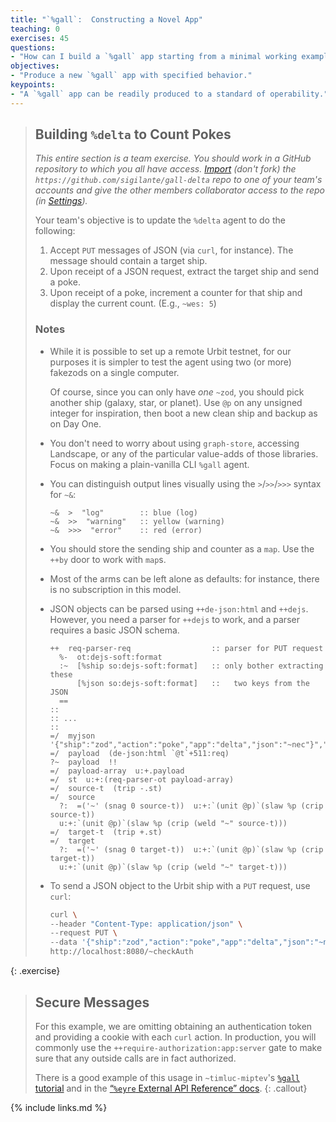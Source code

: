 ```yaml
---
title: "`%gall`:  Constructing a Novel App"
teaching: 0
exercises: 45
questions:
- "How can I build a `%gall` app starting from a minimal working example?"
objectives:
- "Produce a new `%gall` app with specified behavior."
keypoints:
- "A `%gall` app can be readily produced to a standard of operability."
---
```


> ##  Building `%delta` to Count Pokes
>
> _This entire section is a team exercise.  You should work in a GitHub repository to which you all have access.  [Import](https://github.com/new/import) (don't fork) the `https://github.com/sigilante/gall-delta` repo to one of your team's accounts and give the other members collaborator access to the repo (in [Settings](https://docs.github.com/en/account-and-profile/setting-up-and-managing-your-github-user-account/managing-user-account-settings/permission-levels-for-a-user-account-repository))._
>
> Your team's objective is to update the `%delta` agent to do the following:
>
> 1. Accept `PUT` messages of JSON (via `curl`, for instance).  The message should contain a target ship.
> 2. Upon receipt of a JSON request, extract the target ship and send a poke.
> 3. Upon receipt of a poke, increment a counter for that ship and display the current count.  (E.g., `~wes: 5`)
>
> ### Notes
>
> - While it is possible to set up a remote Urbit testnet, for our purposes it is simpler to test the agent using two (or more) fakezods on a single computer.
>
>     Of course, since you can only have _one_ `~zod`, you should pick another ship (galaxy, star, or planet).  Use `@p` on any unsigned integer for inspiration, then boot a new clean ship and backup as on Day One.
>
> - You don't need to worry about using `graph-store`, accessing Landscape, or any of the particular value-adds of those libraries.  Focus on making a plain-vanilla CLI `%gall` agent.
>
> - You can distinguish output lines visually using the `>`/`>>`/`>>>` syntax for `~&`:
>
>     ```hoon
>     ~&  >  "log"        :: blue (log)
>     ~&  >>  "warning"   :: yellow (warning)
>     ~&  >>>  "error"    :: red (error)
>
> - You should store the sending ship and counter as a `map`.  Use the `++by` door to work with `map`s.
>
> - Most of the arms can be left alone as defaults:  for instance, there is no subscription in this model.
>
> - JSON objects can be parsed using `++de-json:html` and `++dejs`.  However, you need a parser for `++dejs` to work, and a parser requires a basic JSON schema.
>
>     ```hoon
>     ++  req-parser-req                  :: parser for PUT request
>       %-  ot:dejs-soft:format
>       :~  [%ship so:dejs-soft:format]   :: only bother extracting these
>           [%json so:dejs-soft:format]   ::   two keys from the JSON
>       ==
>     ::
>     :: ...
>     ::
>     =/  myjson  '{"ship":"zod","action":"poke","app":"delta","json":"~nec"}","mark":"noun"}'
>     =/  payload  (de-json:html `@t`+511:req)
>     ?~  payload  !!
>     =/  payload-array  u:+.payload
>     =/  st  u:+:(req-parser-ot payload-array)
>     =/  source-t  (trip -.st)
>     =/  source
>       ?:  =('~' (snag 0 source-t))  u:+:`(unit @p)`(slaw %p (crip source-t))
>       u:+:`(unit @p)`(slaw %p (crip (weld "~" source-t)))
>     =/  target-t  (trip +.st)
>     =/  target
>       ?:  =('~' (snag 0 target-t))  u:+:`(unit @p)`(slaw %p (crip target-t))
>       u:+:`(unit @p)`(slaw %p (crip (weld "~" target-t)))
>     ```
>
> - To send a JSON object to the Urbit ship with a `PUT` request, use `curl`:
>
>     ```sh
>     curl \
>     --header "Content-Type: application/json" \
>     --request PUT \
>     --data '{"ship":"zod","action":"poke","app":"delta","json":"~nec","mark":"noun"}' \
>     http://localhost:8080/~checkAuth
>     ```
{: .exercise}

> ## Secure Messages
>
> For this example, we are omitting obtaining an authentication token and providing a cookie with each `curl` action.  In production, you will commonly use the `++require-authorization:app:server` gate to make sure that any outside calls are in fact authorized.
>
> There is a good example of this usage in `~timluc-miptev`'s [`%gall` tutorial](https://github.com/timlucmiptev/gall-guide/blob/master/example-code/app/gall-test2.hoon#L66) and in the [“`%eyre` External API Reference” docs](https://urbit.org/docs/arvo/eyre/external-api-ref).
{: .callout}

{% include links.md %}
